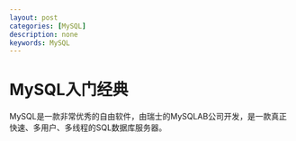 ```yaml
---
layout: post
categories: [MySQL]
description: none
keywords: MySQL
---
```

# MySQL入门经典
MySQL是一款非常优秀的自由软件，由瑞士的MySQLAB公司开发，是一款真正快速、多用户、多线程的SQL数据库服务器。
























